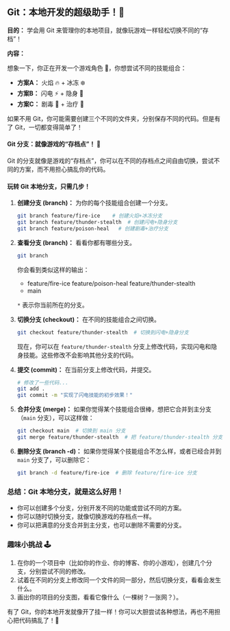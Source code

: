 ## Git：本地开发的超级助手！🦸 

**目的：** 学会用 Git 来管理你的本地项目，就像玩游戏一样轻松切换不同的“存档”！

**内容：**

想象一下，你正在开发一个游戏角色 👾，你想尝试不同的技能组合：

*   **方案A：** 火焰 🔥 + 冰冻 ❄️
*   **方案B：** 闪电 ⚡ + 隐身 👻
*   **方案C：** 剧毒 🧪 + 治疗 🌱

如果不用 Git，你可能需要创建三个不同的文件夹，分别保存不同的代码。但是有了 Git，一切都变得简单了！

#### Git 分支：就像游戏的“存档点”！ 💾

Git 的分支就像是游戏的“存档点”，你可以在不同的存档点之间自由切换，尝试不同的方案，而不用担心搞乱你的代码。

#### 玩转 Git 本地分支，只需几步！

1.  **创建分支 (branch)：** 为你的每个技能组合创建一个分支。

    ```bash
    git branch feature/fire-ice    # 创建火焰+冰冻分支
    git branch feature/thunder-stealth  # 创建闪电+隐身分支
    git branch feature/poison-heal   # 创建剧毒+治疗分支
    ```

2.  **查看分支 (branch)：** 看看你都有哪些分支。

    ```bash
    git branch
    ```
    你会看到类似这样的输出：
      * feature/fire-ice
        feature/poison-heal
        feature/thunder-stealth
      * main

    `*` 表示你当前所在的分支。

3.  **切换分支 (checkout)：** 在不同的技能组合之间切换。

    ```bash
    git checkout feature/thunder-stealth  # 切换到闪电+隐身分支
    ```

    现在，你可以在 `feature/thunder-stealth` 分支上修改代码，实现闪电和隐身技能。这些修改不会影响其他分支的代码。

4.  **提交 (commit)：** 在当前分支上修改代码，并提交。

    ```bash
    # 修改了一些代码...
    git add .
    git commit -m "实现了闪电技能的初步效果！"
    ```

5.  **合并分支 (merge)：** 如果你觉得某个技能组合很棒，想把它合并到主分支（`main` 分支），可以这样做：

    ```bash
    git checkout main  # 切换到 main 分支
    git merge feature/thunder-stealth  # 把 feature/thunder-stealth 分支合并到 main 分支
    ```

6.  **删除分支 (branch -d)：** 如果你觉得某个技能组合不怎么样，或者已经合并到 `main` 分支了，可以删除它：

    ```bash
    git branch -d feature/fire-ice  # 删除 feature/fire-ice 分支
    ```

### 总结：Git 本地分支，就是这么好用！

*   你可以创建多个分支，分别开发不同的功能或尝试不同的方案。
*   你可以随时切换分支，就像切换游戏的存档点一样。
*   你可以把满意的分支合并到主分支，也可以删除不需要的分支。

### 趣味小挑战 🕹️

1.  在你的一个项目中（比如你的作业、你的博客、你的小游戏），创建几个分支，分别尝试不同的修改。
2.  试着在不同的分支上修改同一个文件的同一部分，然后切换分支，看看会发生什么。
3.  画出你的项目的分支图，看看它像什么（一棵树？一张网？）。

有了 Git，你的本地开发就像开了挂一样！你可以大胆尝试各种想法，再也不用担心把代码搞乱了！🚀
